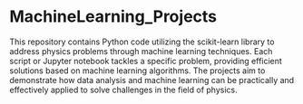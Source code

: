 # MachineLearning_Projects

This repository contains Python code utilizing the scikit-learn library to address physics problems through machine learning techniques. Each script or Jupyter notebook tackles a specific problem, providing efficient solutions based on machine learning algorithms. The projects aim to demonstrate how data analysis and machine learning can be practically and effectively applied to solve challenges in the field of physics. 
